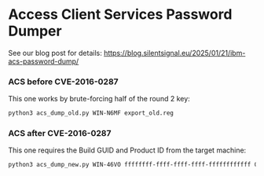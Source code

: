 # Access Client Services Password Dumper

See our blog post for details: https://blog.silentsignal.eu/2025/01/21/ibm-acs-password-dump/

### ACS before CVE-2016-0287

This one works by brute-forcing half of the round 2 key:

```bash
python3 acs_dump_old.py WIN-N6MF export_old.reg
```

### ACS after CVE-2016-0287

This one requires the Build GUID and Product ID from the target machine:

```bash
python3 acs_dump_new.py WIN-46VO ffffffff-ffff-ffff-ffff-ffffffffffff 00431-10000-00000-AA321 export_new.reg
```

